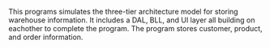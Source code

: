 This programs simulates the three-tier architecture model for storing warehouse information. 
It includes a DAL, BLL, and UI layer all building on eachother to complete the program. 
The program stores customer, product, and order information.
